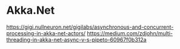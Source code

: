 # Akka.Net

https://gigi.nullneuron.net/gigilabs/asynchronous-and-concurrent-processing-in-akka-net-actors/
https://medium.com/zdjohn/multi-threading-in-akka-net-async-v-s-pipeto-60967f0b312a
